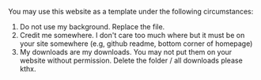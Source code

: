 You may use this website as a template under the following circumstances:
1. Do not use my background. Replace the file.
2. Credit me somewhere. I don't care too much where but it must be on your site somewhere (e.g, github readme, bottom corner of homepage)
3. My downloads are my downloads. You may not put them on your website without permission. Delete the folder / all downloads please kthx.
